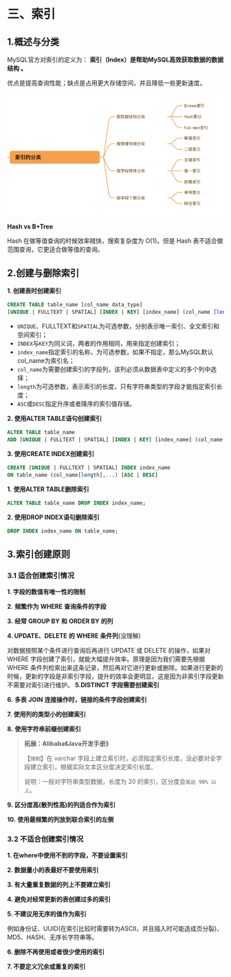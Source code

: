 # 三、索引

## 1.概述与分类

MySQL官方对索引的定义为： **索引（Index）是帮助MySQL高效获取数据的数据结构 。**

优点是提高查询性能；缺点是占用更大存储空间，并且降低一些更新速度。

![image-20230924155045956](images/image-20230924155045956.png)

**Hash vs B+Tree**

Hash 在做等值查询的时候效率贼快，搜索复杂度为 O(1)。但是 Hash 表不适合做范围查询，它更适合做等值的查询。

## 2.创建与删除索引

**1. 创建表时创建索引**

```sql
CREATE TABLE table_name [col_name data_type] 
[UNIQUE | FULLTEXT | SPATIAL] [INDEX | KEY] [index_name] (col_name [length]) [ASC | DESC]
```

- `UNIQUE`、FULLTEXT和`SPATIAL`为可选参数，分别表示唯一索引、全文索引和空间索引；
- `INDEX`与`KEY`为同义词，两者的作用相同，用来指定创建索引；
- `index_name`指定索引的名称，为可选参数，如果不指定，那么MySQL默认col_name为索引名；
- `col_name`为需要创建索引的字段列，该列必须从数据表中定义的多个列中选择；
- `length`为可选参数，表示索引的长度，只有字符串类型的字段才能指定索引长度；
- `ASC`或`DESC`指定升序或者降序的索引值存储。

**2. 使用ALTER TABLE语句创建索引**

```sql
ALTER TABLE table_name 
ADD [UNIQUE | FULLTEXT | SPATIAL] [INDEX | KEY] [index_name] (col_name[length],...) [ASC | DESC]
```

**3. 使用CREATE INDEX创建索引**

```sql
CREATE [UNIQUE | FULLTEXT | SPATIAL] INDEX index_name 
ON table_name (col_name[length],...) [ASC | DESC]
```

**1.** **使用ALTER TABLE删除索引**

```sql
ALTER TABLE table_name DROP INDEX index_name;
```

**2. 使用DROP INDEX语句删除索引**

```sql
DROP INDEX index_name ON table_name;
```

## 3.索引创建原则

### 3.1 适合创建索引情况

**1. 字段的数值有唯一性的限制**

**2.** **频繁作为** **WHERE** **查询条件的字段**

**3.** **经常** **GROUP BY** **和** **ORDER BY** **的列**

**4. UPDATE、DELETE** **的** **WHERE** **条件列**(没理解)

对数据按照某个条件进行查询后再进行 UPDATE 或 DELETE 的操作，如果对 WHERE 字段创建了索引，就能大幅提升效率。原理是因为我们需要先根据 WHERE 条件列检索出来这条记录，然后再对它进行更新或删除。如果进行更新的时候，更新的字段是非索引字段，提升的效率会更明显，这是因为非索引字段更新不需要对索引进行维护。
**5.DISTINCT** **字段需要创建索引**

**6.** **多表** **JOIN** **连接操作时，链接的条件字段创建索引**

**7.** **使用列的类型小的创建索引**

**8.** **使用字符串前缀创建索引**

> **拓展：Alibaba《Java开发手册》**
>
> 【`强制`】在 varchar 字段上建立索引时，必须指定索引长度，没必要对全字段建立索引，根据实际文本区分度决定索引长度。
>
> 说明：一般对字符串类型数据，长度为 20 的索引，区分度会`高达 90% 以上`。

**9.** **区分度高(散列性高)的列适合作为索引**

**10.** **使用最频繁的列放到联合索引的左侧**

### 3.2 不适合创建索引情况

**1. 在where中使用不到的字段，不要设置索引**

**2. 数据量小的表最好不要使用索引**

**3. 有大量重复数据的列上不要建立索引**

**4. 避免对经常更新的表创建过多的索引**

**5. 不建议用无序的值作为索引**

例如身份证、UUID(在索引比较时需要转为ASCII，并且插入时可能造成页分裂)、MD5、HASH、无序长字符串等。

**6. 删除不再使用或者很少使用的索引**

**7. 不要定义冗余或重复的索引**
